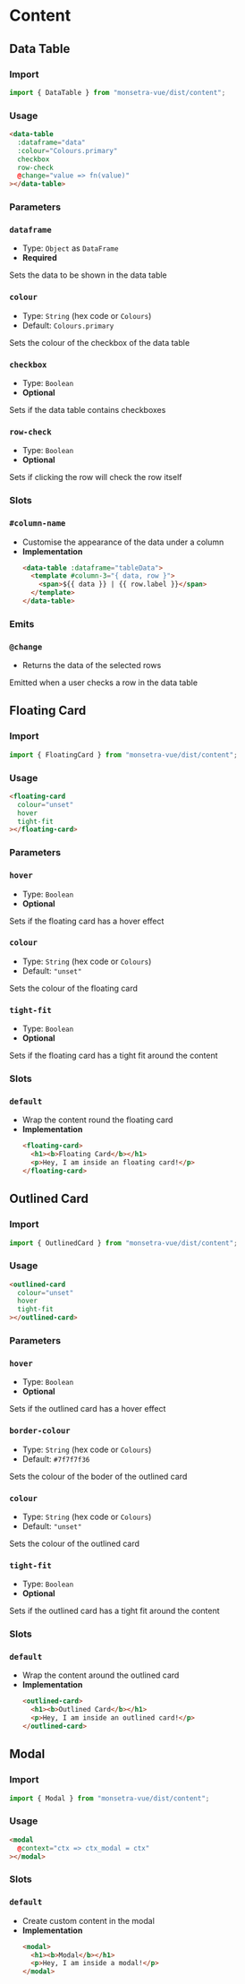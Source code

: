 # Content

## Data Table

### Import

```jsx
import { DataTable } from "monsetra-vue/dist/content";
```

### Usage

```html
<data-table
  :dataframe="data"
  :colour="Colours.primary"
  checkbox
  row-check
  @change="value => fn(value)"
></data-table>
```

### Parameters

### `dataframe`

* Type: `Object` as `DataFrame`
* **Required**

Sets the data to be shown in the data table

### `colour`

* Type: `String` (hex code or `Colours`)
* Default: `Colours.primary`

Sets the colour of the checkbox of the data table

### `checkbox`

* Type: `Boolean`
* **Optional**

Sets if the data table contains checkboxes

### `row-check`

* Type: `Boolean`
* **Optional**

Sets if clicking the row will check the row itself

### Slots

### `#column-name`

* Customise the appearance of the data under a column
* **Implementation**
  ```html
  <data-table :dataframe="tableData">
    <template #column-3="{ data, row }">
      <span>${{ data }} | {{ row.label }}</span>
    </template>
  </data-table>
  ```

### Emits

### `@change`

* Returns the data of the selected rows

Emitted when a user checks a row in the data table

## Floating Card

### Import

```jsx
import { FloatingCard } from "monsetra-vue/dist/content";
```

### Usage

```html
<floating-card
  colour="unset"
  hover
  tight-fit
></floating-card>
```

### Parameters

### `hover`

* Type: `Boolean`
* **Optional**

Sets if the floating card has a hover effect

### `colour`

* Type: `String` (hex code or `Colours`)
* Default: `"unset"`

Sets the colour of the floating card

### `tight-fit`

* Type: `Boolean`
* **Optional**

Sets if the floating card has a tight fit around the content

### Slots

### `default`

* Wrap the content round the floating card
* **Implementation**
  ```html
  <floating-card>
    <h1><b>Floating Card</b></h1>
    <p>Hey, I am inside an floating card!</p>
  </floating-card>
  ```

## Outlined Card

### Import

```jsx
import { OutlinedCard } from "monsetra-vue/dist/content";
```

### Usage

```html
<outlined-card
  colour="unset"
  hover
  tight-fit
></outlined-card>
```

### Parameters

### `hover`

* Type: `Boolean`
* **Optional**

Sets if the outlined card has a hover effect

### `border-colour`

* Type: `String` (hex code or `Colours`)
* Default: `#7f7f7f36`

Sets the colour of the boder of the outlined card

### `colour`

* Type: `String` (hex code or `Colours`)
* Default: `"unset"`

Sets the colour of the outlined card

### `tight-fit`

* Type: `Boolean`
* **Optional**

Sets if the outlined card has a tight fit around the content

### Slots

### `default`

* Wrap the content around the outlined card
* **Implementation**
  ```html
  <outlined-card>
    <h1><b>Outlined Card</b></h1>
    <p>Hey, I am inside an outlined card!</p>
  </outlined-card>
  ```

## Modal

### Import

```jsx
import { Modal } from "monsetra-vue/dist/content";
```

### Usage

```html
<modal
  @context="ctx => ctx_modal = ctx"
></modal>
```

### Slots

### `default`

* Create custom content in the modal
* **Implementation**
  ```html
  <modal>
    <h1><b>Modal</b></h1>
    <p>Hey, I am inside a modal!</p>
  </modal>
  ```
